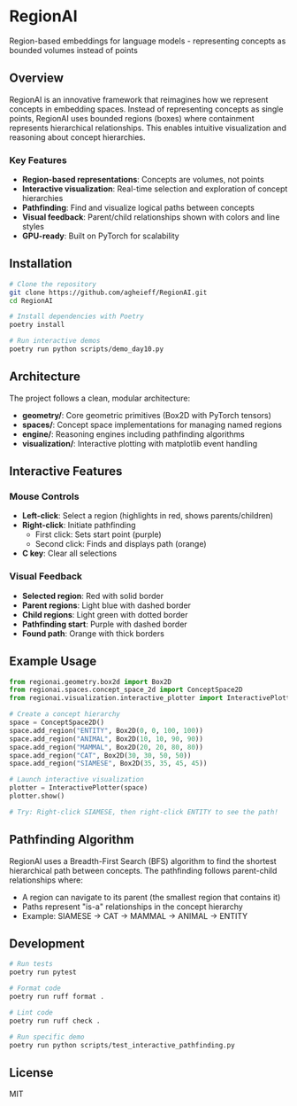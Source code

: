 # RegionAI

Region-based embeddings for language models - representing concepts as bounded volumes instead of points

## Overview

RegionAI is an innovative framework that reimagines how we represent concepts in embedding spaces. Instead of representing concepts as single points, RegionAI uses bounded regions (boxes) where containment represents hierarchical relationships. This enables intuitive visualization and reasoning about concept hierarchies.

### Key Features

- **Region-based representations**: Concepts are volumes, not points
- **Interactive visualization**: Real-time selection and exploration of concept hierarchies
- **Pathfinding**: Find and visualize logical paths between concepts
- **Visual feedback**: Parent/child relationships shown with colors and line styles
- **GPU-ready**: Built on PyTorch for scalability

## Installation

```bash
# Clone the repository
git clone https://github.com/agheieff/RegionAI.git
cd RegionAI

# Install dependencies with Poetry
poetry install

# Run interactive demos
poetry run python scripts/demo_day10.py
```

## Architecture

The project follows a clean, modular architecture:

- **geometry/**: Core geometric primitives (Box2D with PyTorch tensors)
- **spaces/**: Concept space implementations for managing named regions
- **engine/**: Reasoning engines including pathfinding algorithms
- **visualization/**: Interactive plotting with matplotlib event handling

## Interactive Features

### Mouse Controls
- **Left-click**: Select a region (highlights in red, shows parents/children)
- **Right-click**: Initiate pathfinding
  - First click: Sets start point (purple)
  - Second click: Finds and displays path (orange)
- **C key**: Clear all selections

### Visual Feedback
- **Selected region**: Red with solid border
- **Parent regions**: Light blue with dashed border
- **Child regions**: Light green with dotted border
- **Pathfinding start**: Purple with dashed border
- **Found path**: Orange with thick borders

## Example Usage

```python
from regionai.geometry.box2d import Box2D
from regionai.spaces.concept_space_2d import ConceptSpace2D
from regionai.visualization.interactive_plotter import InteractivePlotter

# Create a concept hierarchy
space = ConceptSpace2D()
space.add_region("ENTITY", Box2D(0, 0, 100, 100))
space.add_region("ANIMAL", Box2D(10, 10, 90, 90))
space.add_region("MAMMAL", Box2D(20, 20, 80, 80))
space.add_region("CAT", Box2D(30, 30, 50, 50))
space.add_region("SIAMESE", Box2D(35, 35, 45, 45))

# Launch interactive visualization
plotter = InteractivePlotter(space)
plotter.show()

# Try: Right-click SIAMESE, then right-click ENTITY to see the path!
```

## Pathfinding Algorithm

RegionAI uses a Breadth-First Search (BFS) algorithm to find the shortest hierarchical path between concepts. The pathfinding follows parent-child relationships where:
- A region can navigate to its parent (the smallest region that contains it)
- Paths represent "is-a" relationships in the concept hierarchy
- Example: SIAMESE → CAT → MAMMAL → ANIMAL → ENTITY

## Development

```bash
# Run tests
poetry run pytest

# Format code
poetry run ruff format .

# Lint code
poetry run ruff check .

# Run specific demo
poetry run python scripts/test_interactive_pathfinding.py
```

## License

MIT